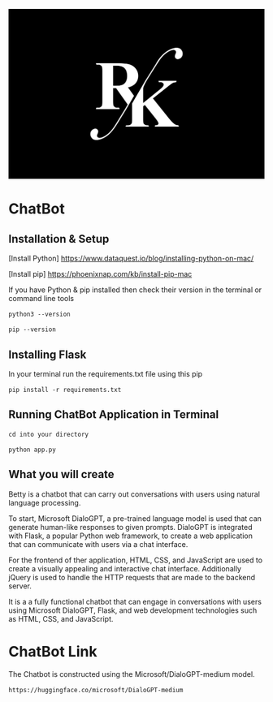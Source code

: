 ![RABIYAKHAN](rk-logo-4.jpg)

# ChatBot

## Installation & Setup

[Install Python] https://www.dataquest.io/blog/installing-python-on-mac/

[Install pip] https://phoenixnap.com/kb/install-pip-mac

If you have Python & pip installed then check their version in the terminal or command line tools

```
python3 --version
```

```
pip --version
```

## Installing Flask

In your terminal run the requirements.txt file using this pip

```
pip install -r requirements.txt
```


## Running ChatBot Application in Terminal

```
cd into your directory
```

```
python app.py
```



## What you will create

Betty is a chatbot that can carry out conversations with users using natural language processing.

To start, Microsoft DialoGPT, a pre-trained language model is used that can generate human-like responses to given prompts. DialoGPT is integrated with Flask, a popular Python web framework, to create a web application that can communicate with users via a chat interface.

For the frontend of ther application, HTML, CSS, and JavaScript are used to create a visually appealing and interactive chat interface. Additionally jQuery is used to handle the HTTP requests that are made to the backend server.

It is a  a fully functional chatbot that can engage in conversations with users using Microsoft DialoGPT, Flask, and web development technologies such as HTML, CSS, and JavaScript.

# ChatBot Link
The Chatbot is constructed using the Microsoft/DialoGPT-medium model.

```
https://huggingface.co/microsoft/DialoGPT-medium
```

